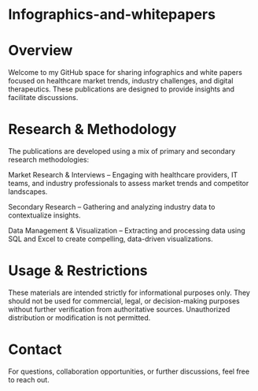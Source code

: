 # Infographics-and-whitepapers
# Overview

Welcome to my GitHub space for sharing infographics and white papers focused on healthcare market trends, industry challenges, and digital therapeutics. These publications are designed to provide insights and facilitate discussions.

# Research & Methodology

The publications are developed using a mix of primary and secondary research methodologies:

Market Research & Interviews – Engaging with healthcare providers, IT teams, and industry professionals to assess market trends and competitor landscapes.

Secondary Research – Gathering and analyzing industry data to contextualize insights.

Data Management & Visualization – Extracting and processing data using SQL and Excel to create compelling, data-driven visualizations.

# Usage & Restrictions

These materials are intended strictly for informational purposes only. They should not be used for commercial, legal, or decision-making purposes without further verification from authoritative sources. Unauthorized distribution or modification is not permitted.

# Contact

For questions, collaboration opportunities, or further discussions, feel free to reach out.


